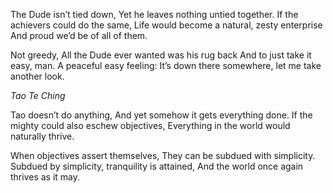 The Dude isn’t tied down,
Yet he leaves nothing untied together.
If the achievers could do the same,
Life would become a natural, zesty enterprise
And proud we’d be of all of them.

Not greedy,
All the Dude ever wanted was his rug back
And to just take it easy, man.
A peaceful easy feeling:
It’s down there somewhere, let me take another look.

*Tao Te Ching*

Tao doesn’t do anything,
And yet somehow it gets everything done.
If the mighty could also eschew objectives,
Everything in the world would naturally thrive.

When objectives assert themselves,
They can be subdued with simplicity.
Subdued by simplicity, tranquility is attained,
And the world once again thrives as it may.